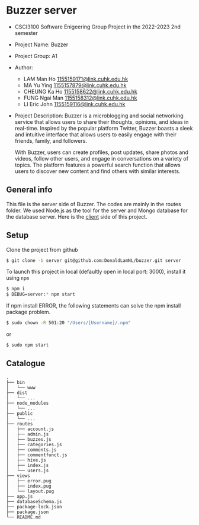 # Buzzer server
- CSCI3100 Software Enigeering Group Project in the 2022-2023 2nd semester
- Project Name: Buzzer
- Project Group: A1
- Author:
    - LAM Man Ho <1155159171@link.cuhk.edu.hk>
    - MA Yu Ying <1155157879@link.cuhk.edu.hk>
    - CHEUNG Ka Ho <1155158622@link.cuhk.edu.hk>
    - FUNG Ngai Man <1155158312@link.cuhk.edu.hk>
    - LI Eric John <1155159116@link.cuhk.edu.hk>
- Project Description: 
    Buzzer is a microblogging and social networking service that allows users to share their thoughts, opinions, and ideas in real-time. Inspired by the popular platform Twitter, Buzzer boasts a sleek and intuitive interface that allows users to easily engage with their friends, family, and followers.

    With Buzzer, users can create profiles, post updates, share photos and videos, follow other users, and engage in conversations on a variety of topics. The platform features a powerful search function that allows users to discover new content and find others with similar interests.


## General info
This file is the server side of Buzzer. The codes are mainly in the routes folder. We used Node.js as the tool for the server and Mongo database for the database server. Here is the [client](https://github.com/DonaldLamNL/buzzer/tree/frontEnd) side of this project.

## Setup
Clone the project from github
```bash
$ git clone -b server git@github.com:DonaldLamNL/buzzer.git server
```

To launch this project in local (defaultly open in local port: 3000), install it using `npm`
```bash
$ npm i
$ DEBUG=server:* npm start
```

If npm install ERROR, the following statements can solve the npm install package problem.
```bash
$ sudo chown -R 501:20 "/Users/[Username]/.npm"
```
or
```bash
$ sudo npm start
```

## Catalogue
```
.
├── bin
│   └── www
├── dist
│   └── ...
├── node_modules
│   └── ...
├── public
│   └── ...
├── routes
│   ├── account.js
│   ├── admin.js
│   ├── buzzes.js
│   ├── categories.js
│   ├── comments.js
│   ├── commentfunct.js
│   ├── hive.js
│   ├── index.js
│   └── users.js
├── views
│   ├── error.pug
│   ├── index.pug
│   └── layout.pug
├── app.js
├── databaseSchema.js
├── package-lock.json
├── package.json
└── README.md
```